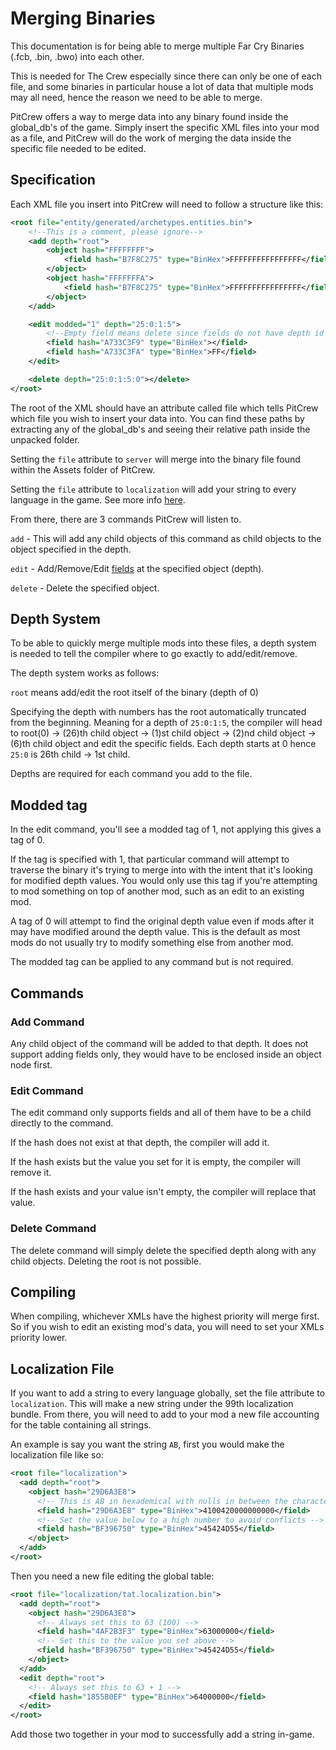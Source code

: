 # Merging Binaries

This documentation is for being able to merge multiple Far Cry Binaries (.fcb, .bin, .bwo) into each other.

This is needed for The Crew especially since there can only be one of each file, and some binaries in particular house a lot of data that multiple mods may all need, hence the reason we need to be able to merge.

PitCrew offers a way to merge data into any binary found inside the global_db's of the game. Simply insert the specific XML files into your mod as a file, and PitCrew will do the work of merging the data inside the specific file needed to be edited.

## Specification

Each XML file you insert into PitCrew will need to follow a structure like this:

```xml
<root file="entity/generated/archetypes.entities.bin">
    <!--This is a comment, please ignore-->
    <add depth="root">
        <object hash="FFFFFFFF">
            <field hash="B7F8C275" type="BinHex">FFFFFFFFFFFFFFFF</field>
        </object>
        <object hash="FFFFFFFA">
            <field hash="B7F8C275" type="BinHex">FFFFFFFFFFFFFFFF</field>
        </object>
    </add>

    <edit modded="1" depth="25:0:1:5">
        <!--Empty field means delete since fields do not have depth id's-->
        <field hash="A733C3F9" type="BinHex"></field>
        <field hash="A733C3FA" type="BinHex">FF</field>
    </edit>

    <delete depth="25:0:1:5:0"></delete>
</root>
```

The root of the XML should have an attribute called file which tells PitCrew which file you wish to insert your data into. You can find these paths by extracting any of the global_db's and seeing their relative path inside the unpacked folder.

Setting the `file` attribute to `server` will merge into the binary file found within the Assets folder of PitCrew.

Setting the `file` attribute to `localization` will add your string to every language in the game. See more info [here](#localization-file).

From there, there are 3 commands PitCrew will listen to.

`add` - This will add any child objects of this command as child objects to the object specified in the depth.

`edit` - Add/Remove/Edit <ins>fields</ins> at the specified object (depth).

`delete` - Delete the specified object.

## Depth System

To be able to quickly merge multiple mods into these files, a depth system is needed to tell the compiler where to go exactly to add/edit/remove.

The depth system works as follows:

`root` means add/edit the root itself of the binary (depth of 0)

Specifying the depth with numbers has the root automatically truncated from the beginning. Meaning for a depth of `25:0:1:5`, the compiler will head to root(0) -> (26)th child object -> (1)st child object -> (2)nd child object -> (6)th child object and edit the specific fields. Each depth starts at 0 hence `25:0` is 26th child -> 1st child.

Depths are required for each command you add to the file.

## Modded tag

In the edit command, you'll see a modded tag of 1, not applying this gives a tag of 0.

If the tag is specified with 1, that particular command will attempt to traverse the binary it's trying to merge into with the intent that it's looking for modified depth values. You would only use this tag if you're attempting to mod something on top of another mod, such as an edit to an existing mod.

A tag of 0 will attempt to find the original depth value even if mods after it may have modified around the depth value. This is the default as most mods do not usually try to modify something else from another mod.

The modded tag can be applied to any command but is not required.

## Commands

### Add Command

Any child object of the command will be added to that depth. It does not support adding fields only, they would have to be enclosed inside an object node first.

### Edit Command

The edit command only supports fields and all of them have to be a child directly to the command.

If the hash does not exist at that depth, the compiler will add it.

If the hash exists but the value you set for it is empty, the compiler will remove it.

If the hash exists and your value isn't empty, the compiler will replace that value.

### Delete Command

The delete command will simply delete the specified depth along with any child objects. Deleting the root is not possible.

## Compiling
When compiling, whichever XMLs have the highest priority will merge first. So if you wish to edit an existing mod's data, you will need to set your XMLs priority lower.

## Localization File
If you want to add a string to every language globally, set the file attribute to `localization`. This will make a new string under the 99th localization bundle. From there, you will need to add to your mod a new file accounting for the table containing all strings.

An example is say you want the string `AB`, first you would make the localization file like so:
```xml
<root file="localization">
  <add depth="root">
    <object hash="29D6A3E8">
      <!-- This is AB in hexademical with nulls in between the characters and padding to the right. This is also done in-game -->
      <field hash="29D6A3E8" type="BinHex">4100420000000000</field>
      <!-- Set the value below to a high number to avoid conflicts -->
      <field hash="BF396750" type="BinHex">45424D55</field>
    </object>
  </add>
</root>
```

Then you need a new file editing the global table:
```xml
<root file="localization/tat.localization.bin">
  <add depth="root">
    <object hash="29D6A3E8">
      <!-- Always set this to 63 (100) -->
      <field hash="4AF2B3F3" type="BinHex">63000000</field>
      <!-- Set this to the value you set above -->
      <field hash="BF396750" type="BinHex">45424D55</field>
    </object>
  </add>
  <edit depth="root">
    <!-- Always set this to 63 + 1 -->
    <field hash="1855B0EF" type="BinHex">64000000</field>
  </edit>
</root>
```

Add those two together in your mod to successfully add a string in-game.